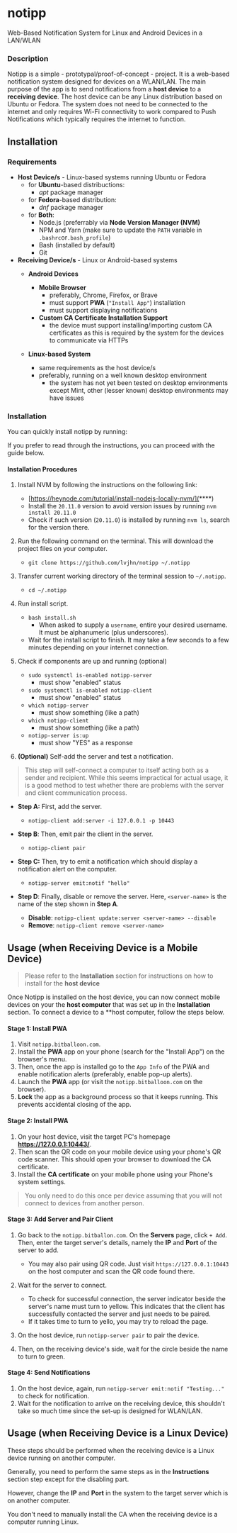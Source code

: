 # notipp

Web-Based Notification System for Linux and Android Devices in a LAN/WLAN

### Description

Notipp is a simple - prototypal/proof-of-concept - project. It is a web-based notification system designed for devices on a WLAN/LAN. The main purpose of the app is to send notifications from a **host device** to a **receiving device**. The host device can be any Linux distribution based on Ubuntu or Fedora. The system does not need to be connected to the internet and only requires Wi-Fi connectivity to work compared to Push Notifications which typically requires the internet to function.

## Installation

### Requirements

* **Host Device/s** - Linux-based systems running Ubuntu or Fedora
  * for **Ubuntu**-based distribuctions:
    * *apt* package manager
  * for **Fedora**-based distribution:
    * *dnf* package manager
  * for **Both**:
    * Node.js (preferrably via **Node Version Manager (NVM)**
    * NPM and Yarn (make sure to update the `PATH` variable in `.bashrc`or`.bash_profile`)
    * Bash (installed by default)
    * Git
* **Receiving Device/s** - Linux or Android-based systems
  * **Android Devices**

    * **Mobile Browser**
      * preferably, Chrome, Firefox, or Brave
      * must support **PWA** (`"Install App"`) installation
      * must support displaying notifications
    * **Custom CA Certificate Installation Support**
      * the device must support installing/importing custom CA certificates as this is required by the system for the devices to communicate via HTTPs
  * **Linux-based System**

    * same requirements as the host device/s
    * preferably, running on a well known desktop environment
      * the system has not yet been tested on desktop environments except Mint, other (lesser known) desktop environments may have issues

### Installation

You can quickly install notipp by running: 


If you prefer to read through the instructions, you can proceed with
the guide below.

#### Installation Procedures

1. Install NVM by following the instructions on the following link:

   * [https://heynode.com/tutorial/install-nodejs-locally-nvm/](****)
   * Install the `20.11.0` version to avoid version issues by running `nvm install 20.11.0`
   * Check if such version (`20.11.0`) is installed by running `nvm ls`, search for the version there.
2. Run the following command on the terminal. This will download the project files on your computer.

   * `git clone https://github.com/lvjhn/notipp ~/.notipp`
3. Transfer current working directory of the terminal session to `~/.notipp`.

   * `cd ~/.notipp`
4. Run install script.

   * `bash install.sh`
     * When asked to supply a `username`, entire your desired username. It must be alphanumeric (plus underscores).
   * Wait for the install script to finish. It may take a few seconds to a few minutes depending on your internet connection.
5. Check if components are up and running (optional)

   * `sudo systemctl is-enabled notipp-server`
     * must show "enabled" status
   * `sudo systemctl is-enabled notipp-client`
     * must show "enabled" status
   * `which notipp-server`
     * must show something (like a path)
   * `which notipp-client`
     * must show something (like a path)
   * `notipp-server is:up`
     * must show "YES" as a response
6. **(Optional)** Self-add the server and test a notification.

> This step will self-connect a computer to itself acting both as a sender and recipient. While this seems impractical for actual usage, it is a good method to test whether there are problems with the server and client communication process.

* **Step A:** First, add the server.

  * `notipp-client add:server -i 127.0.0.1 -p 10443`
* **Step B**: Then, emit pair the client in the server.

  * `notipp-client pair`
* **Step C:** Then, try to emit a notification which should display a notification alert on the computer.

  * `notipp-server emit:notif "hello"`
* **Step D**: Finally, disable or remove the server. Here, `<server-name>` is the name of the step shown in **Step A**.

  * **Disable**: `notipp-client update:server <server-name> --disable`
  * **Remove**: `notipp-client remove <server-name>`

## Usage (when Receiving Device is a Mobile Device)

> Please refer to the **Installation** section for instructions on how to install for the **host device**

Once Notipp is installed on the host device, you can now connect mobile devices on your the **host computer** that was set up in the **Installation** section. To connect a device to a **host computer, follow the steps below.

#### Stage 1: Install PWA

1. Visit `notipp.bitballoon.com`.
2. Install the **PWA** app on your phone (search for the "Install App") on the browser's menu.
3. Then, once the app is installed go to the `App Info` of the PWA and enable notification alerts (preferably, enable pop-up alerts).
4. Launch the **PWA** app (or visit the `notipp.bitballoon.com` on the browser).
5. **Lock** the app as a background process so that it keeps running. This prevents accidental closing of the app.

#### Stage 2: Install PWA

1. On your host device, visit the target PC's homepage **https://127.0.0.1:10443/**.
2. Then scan the QR code on your mobile device using your phone's QR code scanner. This should open your browser to download the CA certificate.
3. Install the **CA certificate** on your mobile phone using your Phone's system settings.

> You only need to do this once per device assuming that you will not connect to devices from another person.

#### Stage 3: Add Server and Pair Client

1. Go back to the `notipp.bitballon.com`. On the **Servers** page, click `+ Add`. Then, enter the target server's details, namely the **IP** and **Port** of the server to add.

   * You may also pair using QR code. Just visit `https://127.0.0.1:10443` on the host computer and scan the QR code found there.
2. Wait for the server to connect.

   * To check for successful connection, the server indicator beside the server's name must turn to yellow. This indicates that the client has successfully contacted the server and just needs to be paired.
   * If it takes time to turn to yello, you may try to reload the page.
3. On the host device, run `notipp-server pair` to pair the device.
4. Then, on the receiving device's side, wait for the circle beside the name to turn to green.

#### Stage 4: Send Notifications

1. On the host device, again, run `notipp-server emit:notif "Testing..."` to check for notification.
2. Wait for the notification to arrive on the receiving device, this shouldn't take so much time since the set-up is designed for WLAN/LAN.

## Usage (when Receiving Device is a Linux Device)

These steps should be performed when the receiving device is a Linux device running on another computer.

Generally, you need to  perform the same steps as in the **Instructions** section step except for the disabling part.

However, change the **IP** and **Port** in the system to the target server which is on another computer.

You don't need to manually install the CA when the receiving device is a computer running Linux.

